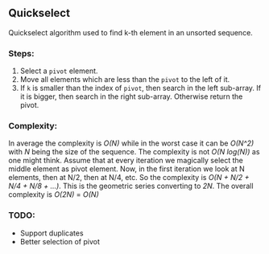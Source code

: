 ## Quickselect

Quickselect algorithm used to find k-th element in an unsorted sequence. 

### Steps:
1) Select a `pivot` element.
2) Move all elements which are less than the `pivot` to the left of it.
3) If `k` is smaller than the index of `pivot`, then search in the left sub-array.
If it is bigger, then search in the right sub-array. Otherwise return the pivot.

### Complexity:
In average the complexity is _O(N)_ while in the worst case it can be _O(N^2)_ with _N_ being the size of the sequence.
The complexity is not _O(N log(N))_ as one might think. 
Assume that at every iteration we magically select the middle element as pivot element.
Now, in the first iteration we look at N elements, then at N/2, then at N/4, etc. So the complexity is
_O(N + N/2 + N/4 + N/8 + ...)_. This is the geometric series converting to _2N_.
The overall complexity is _O(2N)_ = _O(N)_

### TODO:
* Support duplicates
* Better selection of pivot